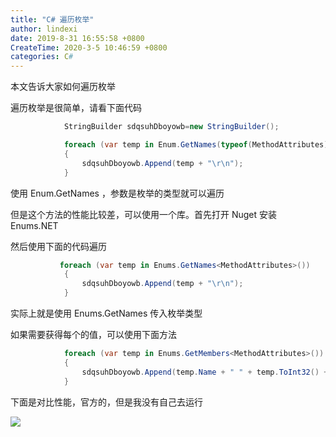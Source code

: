 ```yaml
---
title: "C# 遍历枚举"
author: lindexi
date: 2019-8-31 16:55:58 +0800
CreateTime: 2020-3-5 10:46:59 +0800
categories: C#
---
```


本文告诉大家如何遍历枚举

<!--more-->



遍历枚举是很简单，请看下面代码

```csharp
            StringBuilder sdqsuhDboyowb=new StringBuilder();

            foreach (var temp in Enum.GetNames(typeof(MethodAttributes)))
            {
                sdqsuhDboyowb.Append(temp + "\r\n");
            }
```

使用 Enum.GetNames ，参数是枚举的类型就可以遍历

但是这个方法的性能比较差，可以使用一个库。首先打开 Nuget 安装 Enums.NET

然后使用下面的代码遍历

```csharp
           foreach (var temp in Enums.GetNames<MethodAttributes>())
            {
                sdqsuhDboyowb.Append(temp + "\r\n");
            }
```

实际上就是使用 Enums.GetNames 传入枚举类型

如果需要获得每个的值，可以使用下面方法

```csharp
            foreach (var temp in Enums.GetMembers<MethodAttributes>())
            {
                sdqsuhDboyowb.Append(temp.Name + " " + temp.ToInt32() + "\r\n");
            }
```

下面是对比性能，官方的，但是我没有自己去运行

![](http://image.acmx.xyz/65fb6078-c169-4ce3-cdd9-e35752d07be0%2F2018313204944.jpg)

